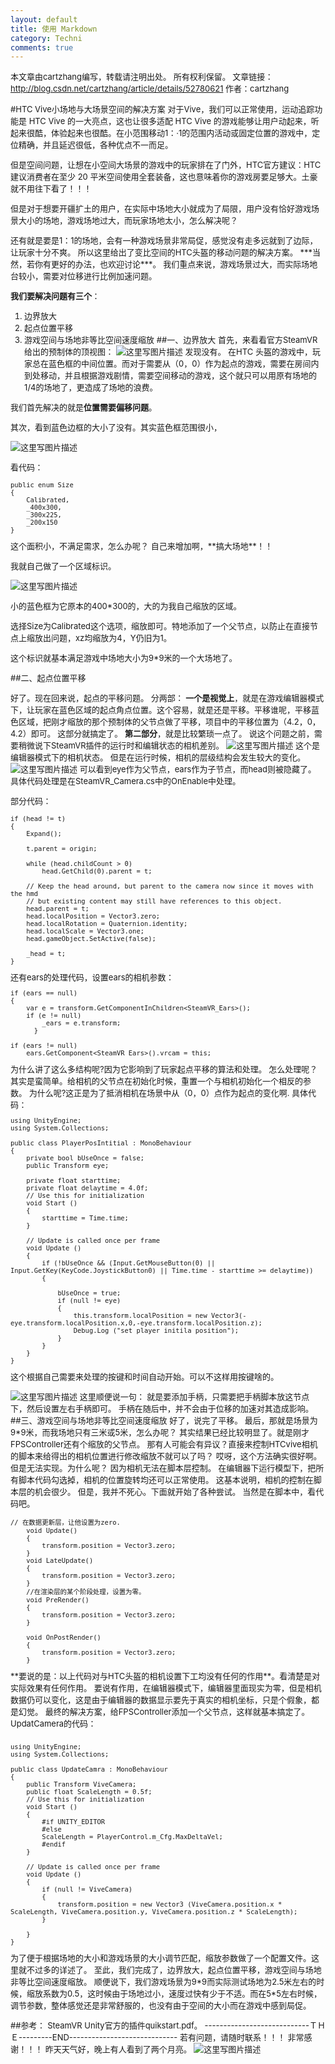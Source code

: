 ```yaml
---
layout: default
title: 使用 Markdown
category: Techni
comments: true
---
```

<font size = 2>本文章由cartzhang编写，转载请注明出处。 所有权利保留。 
文章链接：http://blog.csdn.net/cartzhang/article/details/52780621
作者：cartzhang

#HTC Vive小场地与大场景空间的解决方案
<font size = 2>
对于Vive，我们可以正常使用，运动追踪功能是 HTC Vive 的一大亮点，这也让很多适配 HTC Vive 的游戏能够让用户动起来，听起来很酷，体验起来也很酷。在小范围移动1：·1的范围内活动或固定位置的游戏中，定位精确，并且延迟很低，各种优点不一而足。

<font size = 2>
但是空间问题，让想在小空间大场景的游戏中的玩家排在了门外，HTC官方建议：HTC 建议消费者在至少 20 平米空间使用全套装备，这也意味着你的游戏房要足够大。土豪就不用往下看了！！！

但是对于想要开疆扩土的用户，在实际中场地大小就成为了局限，用户没有恰好游戏场景大小的场地，游戏场地过大，而玩家场地太小，怎么解决呢？

<font size = 2>
还有就是要是1：1的场地，会有一种游戏场景非常局促，感觉没有走多远就到了边际，让玩家十分不爽。
所以这里给出了变比空间的HTC头盔的移动问题的解决方案。

<font size = 2>
***当然，若你有更好的办法，也欢迎讨论***。

<font size = 2>
我们重点来说，游戏场景过大，而实际场地台较小，需要对位移进行比例加速问题。

**我们要解决问题有三个**：
<font size = 2>
 1. 边界放大
 2. 起点位置平移
 3. 游戏空间与场地非等比空间速度缩放
##一、边界放大
<font size = 2>首先，来看看官方SteamVR给出的预制体的顶视图：
![这里写图片描述](http://img.blog.csdn.net/20161010183649493)
发现没有。
在HTC 头盔的游戏中，玩家总在蓝色框的中间位置。而对于需要从（0，0）作为起点的游戏，需要在房间内到处移动，并且根据游戏剧情，需要空间移动的游戏，这个就只可以用原有场地的1/4的场地了，更造成了场地的浪费。

我们首先解决的就是**位置需要偏移问题**。

其次，看到蓝色边框的大小了没有。其实蓝色框范围很小，

![这里写图片描述](http://img.blog.csdn.net/20161010183719680)

看代码：

```
public enum Size
{
	Calibrated,
	_400x300,
	_300x225,
	_200x150
}
```

<font size = 2>
这个面积小，不满足需求，怎么办呢？  自己来增加啊，**搞大场地**！！

我就自己做了一个区域标识。

![这里写图片描述](http://img.blog.csdn.net/20161010183759517)

小的蓝色框为它原本的400*300的，大的为我自己缩放的区域。

选择Size为Calibrated这个选项，缩放即可。特地添加了一个父节点，以防止在直接节点上缩放出问题，xz均缩放为4，Y仍旧为1。

这个标识就基本满足游戏中场地大小为9*9米的一个大场地了。

##二、起点位置平移

<font size = 2>好了。现在回来说，起点的平移问题。
分两部：
**一个是视觉上**，就是在游戏编辑器模式下，让玩家在蓝色区域的起点角点位置。这个容易，就是还是平移。平移谁呢，平移蓝色区域，把刚才缩放的那个预制体的父节点做了平移，项目中的平移位置为（4.2，0，4.2）即可。
这部分就搞定了。
**第二部分**，就是比较繁琐一点了。
说这个问题之前，需要稍微说下SteamVR插件的运行时和编辑状态的相机差别。
![这里写图片描述](http://img.blog.csdn.net/20161010183915191)
这个是编辑器模式下的相机状态。
但是在运行时候，相机的层级结构会发生较大的变化。
![这里写图片描述](http://img.blog.csdn.net/20161010183926488)
可以看到eye作为父节点，ears作为子节点，而head则被隐藏了。
具体代码处理是在SteamVR_Camera.cs中的OnEnable中处理。

部分代码：

```
if (head != t)
{
	Expand();

	t.parent = origin;

	while (head.childCount > 0)
		head.GetChild(0).parent = t;

	// Keep the head around, but parent to the camera now since it moves with the hmd
	// but existing content may still have references to this object.
	head.parent = t;
	head.localPosition = Vector3.zero;
	head.localRotation = Quaternion.identity;
	head.localScale = Vector3.one;
	head.gameObject.SetActive(false);

	_head = t;
}
```
<font size = 2>
还有ears的处理代码，设置ears的相机参数：

```
if (ears == null)
{
	var e = transform.GetComponentInChildren<SteamVR_Ears>();
	if (e != null)
		_ears = e.transform;
      }

if (ears != null)
	ears.GetComponent<SteamVR_Ears>().vrcam = this;
```
<font size = 2>
为什么讲了这么多结构呢?因为它影响到了玩家起点平移的算法和处理。
怎么处理呢？
其实是蛮简单。给相机的父节点在初始化时候，重置一个与相机初始化一个相反的参数。
为什么呢?这正是为了抵消相机在场景中从（0，0）点作为起点的变化啊.
<font size = 2>
具体代码：

```
using UnityEngine;
using System.Collections;

public class PlayerPosIntitial : MonoBehaviour
{
	private bool bUseOnce = false;
	public Transform eye;

	private float starttime;
	private float delaytime = 4.0f;
	// Use this for initialization
	void Start ()
	{
		starttime = Time.time;	
	}
	
	// Update is called once per frame
	void Update () 
	{
		if (!bUseOnce && (Input.GetMouseButton(0) || Input.GetKey(KeyCode.JoystickButton0) || Time.time - starttime >= delaytime))
		{
			
			bUseOnce = true;
			if (null != eye) 
			{				
				this.transform.localPosition = new Vector3(-eye.transform.localPosition.x,0,-eye.transform.localPosition.z);
				Debug.Log ("set player initila position");
			}
		}
	}
}
```
<font size = 2>
这个根据自己需要来处理的按键和时间自动开始。可以不这样用按键啥的。

![这里写图片描述](http://img.blog.csdn.net/20161010184048739)
<font size = 2>这里顺便说一句：
就是要添加手柄，只需要把手柄脚本放这节点下，然后设置左右手柄即可。
手柄在随后中，并不会由于位移的加速对其造成影响。
##三、游戏空间与场地非等比空间速度缩放
<font size = 2>好了，说完了平移。
最后，那就是场景为9*9米，而我场地只有三米或5米，怎么办呢？
其实结果已经比较明显了。就是刚才FPSController还有个缩放的父节点。
<font size = 2>
那有人可能会有异议？直接来控制HTCvive相机的脚本来给得出的相机位置进行修改缩放不就可以了吗？
哎呀，这个方法确实很好啊。但是无法实现。为什么呢？
<font size = 2>
因为相机无法在脚本层控制。
在编辑器下运行模型下，把所有脚本代码勾选掉，相机的位置旋转均还可以正常使用。
这基本说明，相机的控制在脚本层的机会很少。
但是，我并不死心。下面就开始了各种尝试。
当然是在脚本中，看代码吧。

```
// 在数据更新层，让他设置为zero.
    void Update()
    {
        transform.position = Vector3.zero;
    }
    void LateUpdate()
    {
        transform.position = Vector3.zero;
    }
    //在渲染层的某个阶段处理，设置为零。
    void PreRender()
    {
        transform.position = Vector3.zero;
    }

    void OnPostRender()
    {
        transform.position = Vector3.zero;
    }
```
<font size = 2>
**要说的是：以上代码对与HTC头盔的相机设置下工均没有任何的作用**。看清楚是对实际效果有任何作用。
要说有作用，在编辑器模式下，编辑器里面现实为零，但是相机数据仍可以变化，这是由于编辑器的数据显示要先于真实的相机坐标，只是个假象，都是幻觉。
<font size = 2>
最终的解决方案，给FPSController添加一个父节点，这样就基本搞定了。
UpdatCamera的代码：

```

using UnityEngine;
using System.Collections;

public class UpdateCamra : MonoBehaviour 
{
	public Transform ViveCamera;
	public float ScaleLength = 0.5f;
	// Use this for initialization
	void Start () 
	{
		#if UNITY_EDITOR
		#else
		ScaleLength = PlayerControl.m_Cfg.MaxDeltaVel;
		#endif
	}
	
	// Update is called once per frame
	void Update () 
	{
		if (null != ViveCamera) 
		{
			transform.position = new Vector3 (ViveCamera.position.x * ScaleLength, ViveCamera.position.y, ViveCamera.position.z * ScaleLength);
		}
	
	}
}
```
<font size = 2>
为了便于根据场地的大小和游戏场景的大小调节匹配，缩放参数做了一个配置文件。这里就不过多的详述了。
<font size = 2>
至此，我们完成了，边界放大，起点位置平移，游戏空间与场地非等比空间速度缩放。
顺便说下，我们游戏场景为9*9而实际测试场地为2.5米左右的时候，缩放系数为0.5，这时候由于场地过小，速度过快有少于不适。而在5*5左右时候，调节参数，整体感觉还是非常舒服的，也没有由于空间的大小而在游戏中感到局促。

##参考：
<font size = 2>SteamVR Unity官方的插件quikstart.pdf。
<font size = 2>
----------------------------ＴＨＥ---------END-----------------------------
<font size = 2>若有问题，请随时联系！！！
非常感谢！！！
<font size = 2>
昨天天气好，晚上有人看到了两个月亮。
![这里写图片描述](http://img.blog.csdn.net/20161010184342231)







